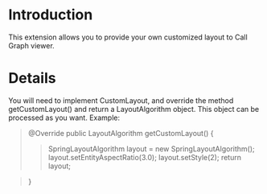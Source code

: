 # Introduction #

This extension allows you to provide your own customized layout to Call Graph viewer.


# Details #

You will need to implement CustomLayout, and override the method getCustomLayout() and return a LayoutAlgorithm object. This object can be processed as you want.
Example:

> @Override
> public LayoutAlgorithm getCustomLayout() {
> > SpringLayoutAlgorithm layout = new SpringLayoutAlgorithm();
> > layout.setEntityAspectRatio(3.0);
> > layout.setStyle(2);
> > return layout;

> }